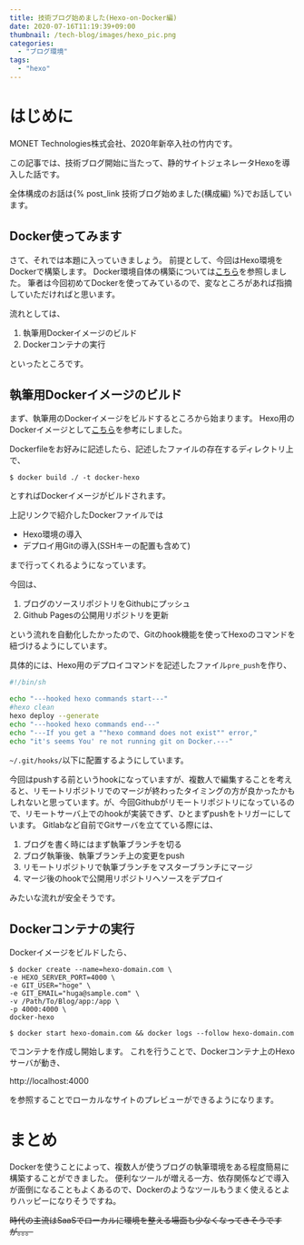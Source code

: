 ```yaml
---
title: 技術ブログ始めました(Hexo-on-Docker編)
date: 2020-07-16T11:19:39+09:00
thumbnail: /tech-blog/images/hexo_pic.png
categories: 
  - "ブログ環境"
tags: 
  - "hexo"
---
```


# はじめに

MONET Technologies株式会社、2020年新卒入社の竹内です。

この記事では、技術ブログ開始に当たって、静的サイトジェネレータHexoを導入した話です。

全体構成のお話は{% post_link 技術ブログ始めました(構成編) %}でお話しています。

## Docker使ってみます

さて、それでは本題に入っていきましょう。
前提として、今回はHexo環境をDockerで構築します。
Docker環境自体の構築については[こちら](https://awesome-linus.com/2019/08/17/mac-docker-install/)を参照しました。
筆者は今回初めてDockerを使ってみているので、変なところがあれば指摘していただければと思います。

流れとしては、

1. 執筆用Dockerイメージのビルド
2. Dockerコンテナの実行

といったところです。

## 執筆用Dockerイメージのビルド

まず、執筆用のDockerイメージをビルドするところから始まります。
Hexo用のDockerイメージとして[こちら](https://github.com/spurin/docker-hexo)を参考にしました。

Dockerfileをお好みに記述したら、記述したファイルの存在するディレクトリ上で、

```
$ docker build ./ -t docker-hexo
```

とすればDockerイメージがビルドされます。

上記リンクで紹介したDockerファイルでは

- Hexo環境の導入
- デプロイ用Gitの導入(SSHキーの配置も含めて)

まで行ってくれるようになっています。

今回は、

1. ブログのソースリポジトリをGithubにプッシュ
2. Github Pagesの公開用リポジトリを更新

という流れを自動化したかったので、Gitのhook機能を使ってHexoのコマンドを紐づけるようにしています。

具体的には、Hexo用のデプロイコマンドを記述したファイル```pre_push```を作り、

```sh
#!/bin/sh

echo "---hooked hexo commands start---"
#hexo clean
hexo deploy --generate
echo "---hooked hexo commands end---"
echo "---If you get a ""hexo command does not exist"" error,"
echo "it's seems You' re not running git on Docker.---"
```

```~/.git/hooks/```以下に配置するようにしています。

今回はpushする前というhookになっていますが、複数人で編集することを考えると、リモートリポジトリでのマージが終わったタイミングの方が良かったかもしれないと思っています。が、今回Githubがリモートリポジトリになっているので、リモートサーバ上でのhookが実装できず、ひとまずpushをトリガーにしています。
Gitlabなど自前でGitサーバを立てている際には、

1. ブログを書く時にはまず執筆ブランチを切る
2. ブログ執筆後、執筆ブランチ上の変更をpush
3. リモートリポジトリで執筆ブランチをマスターブランチにマージ
4. マージ後のhookで公開用リポジトリへソースをデプロイ

みたいな流れが安全そうです。

## Dockerコンテナの実行

Dockerイメージをビルドしたら、

```
$ docker create --name=hexo-domain.com \
-e HEXO_SERVER_PORT=4000 \
-e GIT_USER="hoge" \
-e GIT_EMAIL="huga@sample.com" \
-v /Path/To/Blog/app:/app \
-p 4000:4000 \
docker-hexo

$ docker start hexo-domain.com && docker logs --follow hexo-domain.com
```

でコンテナを作成し開始します。
これを行うことで、Dockerコンテナ上のHexoサーバが動き、

http://localhost:4000

を参照することでローカルなサイトのプレビューができるようになります。

# まとめ

Dockerを使うことによって、複数人が使うブログの執筆環境をある程度簡易に構築することができました。
便利なツールが増える一方、依存関係などで導入が面倒になることもよくあるので、Dockerのようなツールもうまく使えるとよりハッピーになりそうですね。

~~時代の主流はSaaSでローカルに環境を整える場面も少なくなってきそうですが。。。~~